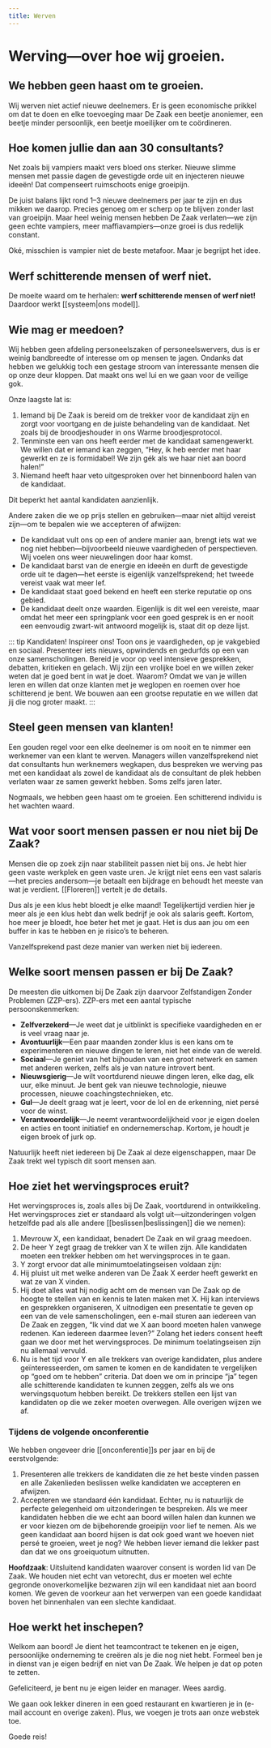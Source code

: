```yaml
---
title: Werven
---
```



# Werving—over hoe wij groeien.


## We hebben geen haast om te groeien.

Wij werven niet actief nieuwe deelnemers. Er is geen economische prikkel om dat te doen en elke toevoeging maar De Zaak een beetje anoniemer, een beetje minder persoonlijk, een beetje moeilijker om te coördineren.


## Hoe komen jullie dan aan 30 consultants?

Net zoals bij vampiers maakt vers bloed ons sterker. Nieuwe slimme mensen met passie dagen de gevestigde orde uit en injecteren nieuwe ideeën! Dat compenseert ruimschoots enige groeipijn.

De juist balans lijkt rond 1–3 nieuwe deelnemers per jaar te zijn en dus mikken we daarop. Precies genoeg om er scherp op te blijven zonder last van groeipijn. Maar heel weinig mensen hebben De Zaak verlaten—we zijn geen echte vampiers, meer maffiavampiers—onze groei is dus redelijk constant.

Oké, misschien is vampier niet de beste metafoor. Maar je begrijpt het idee.


## Werf schitterende mensen of werf niet.

De moeite waard om te herhalen: **werf schitterende mensen of werf niet!** Daardoor werkt [[systeem|ons model]].


## Wie mag er meedoen?

Wij hebben geen afdeling personeelszaken of personeelswervers, dus is er weinig bandbreedte of interesse om op mensen te jagen. Ondanks dat hebben we gelukkig toch een gestage stroom van interessante mensen die op onze deur kloppen. Dat maakt ons wel lui en we gaan voor de veilige gok.

Onze laagste lat is:

1. Iemand bij De Zaak is bereid om de trekker voor de kandidaat zijn en zorgt voor voortgang en de juiste behandeling van de kandidaat. Net zoals bij de broodjeshouder in ons Warme broodjesprotocol.
1. Tenminste een van ons heeft eerder met de kandidaat samengewerkt. We willen dat er iemand kan zeggen, “Hey, ik heb eerder met haar gewerkt en ze is formidabel! We zijn gék als we haar niet aan boord halen!”
1. Niemand heeft haar veto uitgesproken over het binnenboord halen van de kandidaat.

Dit beperkt het aantal kandidaten aanzienlijk.

Andere zaken die we op prijs stellen en gebruiken—maar niet altijd vereist zijn—om te bepalen wie we accepteren of afwijzen:

- De kandidaat vult ons op een of andere manier aan, brengt iets wat we nog niet hebben—bijvoorbeeld nieuwe vaardigheden of perspectieven. Wij voelen ons weer nieuwelingen door haar komst.
- De kandidaat barst van de energie en ideeën en durft de gevestigde orde uit te dagen—het eerste is eigenlijk vanzelfsprekend; het tweede vereist vaak wat meer lef.
- De kandidaat staat goed bekend en heeft een sterke reputatie op ons gebied.
- De kandidaat deelt onze waarden. Eigenlijk is dit wel een vereiste, maar omdat het meer een springplank voor een goed gesprek is en er nooit een eenvoudig zwart-wit antwoord mogelijk is, staat dit op deze lijst.

::: tip
Kandidaten! Inspireer ons! Toon ons je vaardigheden, op je vakgebied en sociaal. Presenteer iets nieuws, opwindends en gedurfds op een van onze samenscholingen. Bereid je voor op veel intensieve gesprekken, debatten, kritieken en gelach. Wij zijn een vrolijke boel en we willen zeker weten dat je goed bent in wat je doet. Waarom? Omdat we van je willen leren en willen dat onze klanten met je weglopen en roemen over hoe schitterend je bent. We bouwen aan een grootse reputatie en we willen dat jij die nog groter maakt.
:::

## Steel geen mensen van klanten!

Een gouden regel voor een elke deelnemer is om nooit en te nimmer een werknemer van een klant te werven. Managers willen vanzelfsprekend niet dat consultants hun werknemers wegkapen, dus bespreken we werving pas met een kandidaat als zowel de kandidaat als de consultant de plek hebben verlaten waar ze samen gewerkt hebben. Soms zelfs jaren later.

Nogmaals, we hebben geen haast om te groeien. Een schitterend individu is het wachten waard.


## Wat voor soort mensen passen er nou niet bij De Zaak?

Mensen die op zoek zijn naar stabiliteit passen niet bij ons. Je hebt hier geen vaste werkplek en geen vaste uren. Je krijgt niet eens een vast salaris—het precies andersom—je betaalt een bijdrage en behoudt het meeste van wat je verdient. [[Floreren]] vertelt je de details.

Dus als je een klus hebt bloedt je elke maand! Tegelijkertijd verdien hier je meer als je een klus hebt dan welk bedrijf je ook als salaris geeft. Kortom, hoe meer je bloedt, hoe beter het met je gaat. Het is dus aan jou om een buffer in kas te hebben en je risico’s te beheren.

Vanzelfsprekend past deze manier van werken niet bij iedereen.


## Welke soort mensen passen er bij De Zaak?

De meesten die uitkomen bij De Zaak zijn daarvoor Zelfstandigen Zonder Problemen (ZZP-ers). ZZP-ers met een aantal typische persoonskenmerken:

- **Zelfverzekerd**—Je weet dat je uitblinkt is specifieke vaardigheden en er is veel vraag naar je.
- **Avontuurlijk**—Een paar maanden zonder klus is een kans om te experimenteren en nieuwe dingen te leren, niet het einde van de wereld.
- **Sociaal**—Je geniet van het bijhouden van een groot netwerk en samen met anderen werken, zelfs als je van nature introvert bent.
- **Nieuwsgierig**—Je wilt voortdurend nieuwe dingen leren, elke dag, elk uur, elke minuut. Je bent gek van nieuwe technologie, nieuwe processen, nieuwe coachingstechnieken, etc.
- **Gul**—Je deelt graag wat je leert, voor de lol en de erkenning, niet persé voor de winst.
- **Verantwoordelijk**—Je neemt verantwoordelijkheid voor je eigen doelen en acties en toont initiatief en ondernemerschap. Kortom, je houdt je eigen broek of jurk op.

Natuurlijk heeft niet iedereen bij De Zaak al deze eigenschappen, maar De Zaak trekt wel  typisch dit soort mensen aan.


## Hoe ziet het wervingsproces eruit?

Het wervingsproces is, zoals alles bij De Zaak, voortdurend in ontwikkeling. Het wervingsproces ziet er standaard als volgt uit—uitzonderingen volgen hetzelfde pad als alle andere [[beslissen|beslissingen]] die we nemen):

1. Mevrouw X, een kandidaat, benadert De Zaak en wil graag meedoen.
1. De heer Y zegt graag de trekker van X te willen zijn. Alle kandidaten moeten een trekker hebben om het wervingsproces in te gaan.
1. Y zorgt ervoor dat alle minimumtoelatingseisen voldaan zijn:
  1. Hij pluist uit met welke anderen van De Zaak X eerder heeft gewerkt en wat ze van X vinden.
  1. Hij doet alles wat hij nodig acht om de mensen van De Zaak op de hoogte te stellen van en kennis te laten maken met X. Hij kan interviews en gesprekken organiseren, X uitnodigen een presentatie te geven op een van de vele samenscholingen, een e-mail sturen aan iedereen van De Zaak en zeggen, “Ik vind dat we X aan boord moeten halen vanwege redenen. Kan iedereen daarmee leven?” Zolang het ieders consent heeft gaan we door met het wervingsproces. De minimum toelatingseisen zijn nu allemaal vervuld.
1. Nu is het tijd voor Y en alle trekkers van overige kandidaten, plus andere geïnteresseerden, om samen te komen en de kandidaten te vergelijken op “goed om te hebben” criteria. Dat doen we om in principe  “ja” tegen alle schitterende kandidaten te kunnen zeggen, zelfs als we ons wervingsquotum hebben bereikt. De trekkers stellen een lijst van kandidaten op die we zeker moeten overwegen. Alle overigen wijzen we af.


### Tijdens de volgende onconferentie

We hebben ongeveer drie [[onconferentie]]s per jaar en bij de eerstvolgende:

1. Presenteren alle trekkers de kandidaten die ze het beste vinden passen en alle Zakenlieden beslissen welke kandidaten we accepteren en afwijzen.
1. Accepteren we standaard één kandidaat. Echter, nu is natuurlijk de perfecte gelegenheid om uitzonderingen te bespreken. Als we meer kandidaten hebben die we echt aan boord willen halen dan kunnen we er voor kiezen om de bijbehorende groeipijn voor lief te nemen. Als we geen kandidaat aan boord hijsen is dat ook goed want we hoeven niet persé te groeien, weet je nog? We hebben liever iemand die lekker past dan dat we ons groeiquotum uitnutten.

**Hoofdzaak**: Uitsluitend kandidaten waarover consent is worden lid van De Zaak. We houden niet echt van vetorecht, dus er moeten wel echte gegronde onoverkomelijke bezwaren zijn wil een kandidaat niet aan boord komen. We geven de voorkeur aan het verwerpen van een goede kandidaat boven het binnenhalen van een slechte kandidaat.


## Hoe werkt het inschepen?

Welkom aan boord! Je dient het teamcontract te tekenen en je eigen, persoonlijke onderneming te creëren als je die nog niet hebt. Formeel ben je in dienst van je eigen bedrijf en niet van De Zaak. We helpen je dat op poten te zetten.

Gefeliciteerd, je bent nu je eigen leider en manager. Wees aardig.

We gaan ook lekker dineren in een goed restaurant en kwartieren je in (e-mail account en overige zaken). Plus, we voegen je trots aan onze webstek toe.

Goede reis!